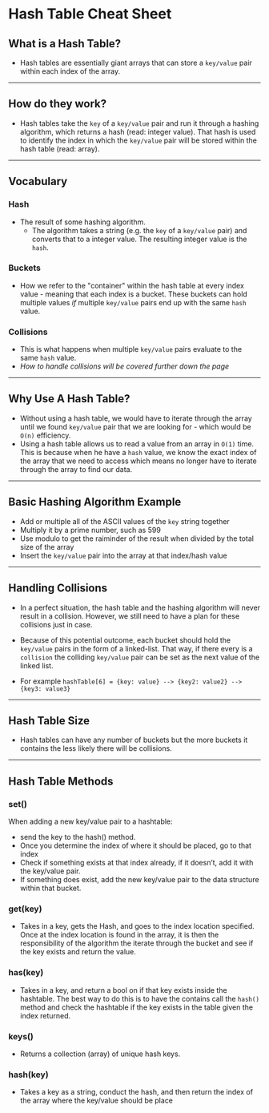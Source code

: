 # Hash Table Cheat Sheet

## What is a Hash Table?
- Hash tables are essentially giant arrays that can store a `key/value` pair within each index of the array.
---
## How do they work?
- Hash tables take the `key` of a `key/value` pair and run it through a hashing algorithm, which returns a hash (read: integer value). That hash is used to identify the index in which the `key/value` pair will be stored within the hash table (read: array).
---
## Vocabulary

### Hash
- The result of some hashing algorithm. 
  - The algorithm takes a string (e.g. the `key` of a `key/value` pair) and converts that to a integer value. The resulting integer value is the `hash`.

### Buckets
- How we refer to the "container" within the hash table at every index value - meaning that each index is a bucket. These buckets can hold multiple values *if* multiple `key/value` pairs end up with the same `hash` value.

### Collisions
- This is what happens when multiple `key/value` pairs evaluate to the same `hash` value. 
- *How to handle collisions will be covered further down the page*

---
## Why Use A Hash Table?

- Without using a hash table, we would have to iterate through the array until we found `key/value` pair that we are looking for - which would be `O(n)` efficiency.
- Using a hash table allows us to read a value from an array in `O(1)` time. This is because when he have a `hash` value, we know the exact index of the array that we need to access which means no longer have to iterate through the array to find our data.
---
## Basic Hashing Algorithm Example

- Add or multiple all of the ASCII values of the `key` string together
- Multiply it by a prime number, such as 599
- Use modulo to get the raiminder of the result when divided by the total size of the array
- Insert the `key/value` pair into the array at that index/hash value
---
## Handling Collisions

- In a perfect situation, the hash table and the hashing algorithm will never result in a collision. However, we still need to have a plan for these collisions just in case.

- Because of this potential outcome, each bucket should hold the `key/value` pairs in the form of a linked-list. That way, if there every is a `collision` the colliding `key/value` pair can be set as the next value of the linked list.

- For example `hashTable[6] = {key: value} --> {key2: value2} --> {key3: value3}`
---
## Hash Table Size

- Hash tables can have any number of buckets but the more buckets it contains the less likely there will be collisions.
---
## Hash Table Methods

### set()

When adding a new key/value pair to a hashtable:

- send the key to the hash() method.
- Once you determine the index of where it should be placed, go to that index
- Check if something exists at that index already, if it doesn’t, add it with the key/value pair.
- If something does exist, add the new key/value pair to the data structure within that bucket.

### get(key)

- Takes in a key, gets the Hash, and goes to the index location specified. Once at the index location is found in the array, it is then the responsibility of the algorithm the iterate through the bucket and see if the key exists and return the value.

### has(key)

- Takes in a key, and return a bool on if that key exists inside the hashtable. The best way to do this is to have the contains call the `hash()` method and check the hashtable if the key exists in the table given the index returned.

### keys()
- Returns a collection (array) of unique hash keys.

### hash(key)
- Takes a key as a string, conduct the hash, and then return the index of the array where the key/value should be place